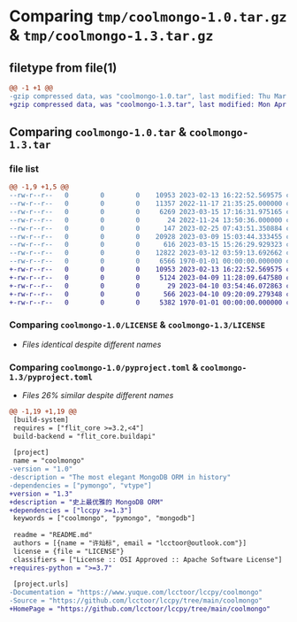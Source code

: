 # Comparing `tmp/coolmongo-1.0.tar.gz` & `tmp/coolmongo-1.3.tar.gz`

## filetype from file(1)

```diff
@@ -1 +1 @@
-gzip compressed data, was "coolmongo-1.0.tar", last modified: Thu Mar 16 14:45:54 2023, max compression
+gzip compressed data, was "coolmongo-1.3.tar", last modified: Mon Apr 10 14:25:12 2023, max compression
```

## Comparing `coolmongo-1.0.tar` & `coolmongo-1.3.tar`

### file list

```diff
@@ -1,9 +1,5 @@
--rw-r--r--   0        0        0    10953 2023-02-13 16:22:52.569575 coolmongo-1.0/LICENSE
--rw-r--r--   0        0        0    11357 2022-11-17 21:35:25.000000 coolmongo-1.0/Licenses of dependent packages/pymongo-LICENSE
--rw-r--r--   0        0        0     6269 2023-03-15 17:16:31.975165 coolmongo-1.0/README.md
--rw-r--r--   0        0        0       24 2022-11-24 13:50:36.000000 coolmongo-1.0/__init__.py
--rw-r--r--   0        0        0      147 2023-02-25 07:43:51.350884 coolmongo-1.0/coolmongo/__init__.py
--rw-r--r--   0        0        0    20928 2023-03-09 15:03:44.333455 coolmongo-1.0/coolmongo/_coolmongo.py
--rw-r--r--   0        0        0      616 2023-03-15 15:26:29.929323 coolmongo-1.0/pyproject.toml
--rw-r--r--   0        0        0    12822 2023-03-12 03:59:13.692662 coolmongo-1.0/test.py
--rw-r--r--   0        0        0     6566 1970-01-01 00:00:00.000000 coolmongo-1.0/PKG-INFO
+-rw-r--r--   0        0        0    10953 2023-02-13 16:22:52.569575 coolmongo-1.3/LICENSE
+-rw-r--r--   0        0        0     5124 2023-04-09 11:28:09.647580 coolmongo-1.3/README.md
+-rw-r--r--   0        0        0       29 2023-04-10 03:54:46.072863 coolmongo-1.3/coolmongo.py
+-rw-r--r--   0        0        0      566 2023-04-10 09:20:09.279348 coolmongo-1.3/pyproject.toml
+-rw-r--r--   0        0        0     5382 1970-01-01 00:00:00.000000 coolmongo-1.3/PKG-INFO
```

### Comparing `coolmongo-1.0/LICENSE` & `coolmongo-1.3/LICENSE`

 * *Files identical despite different names*

### Comparing `coolmongo-1.0/pyproject.toml` & `coolmongo-1.3/pyproject.toml`

 * *Files 26% similar despite different names*

```diff
@@ -1,19 +1,19 @@
 [build-system]
 requires = ["flit_core >=3.2,<4"]
 build-backend = "flit_core.buildapi"
 
 [project]
 name = "coolmongo"
-version = "1.0"
-description = "The most elegant MongoDB ORM in history"
-dependencies = ["pymongo", "vtype"]
+version = "1.3"
+description = "史上最优雅的 MongoDB ORM"
+dependencies = ["lccpy >=1.3"]
 keywords = ["coolmongo", "pymongo", "mongodb"]
 
 readme = "README.md"
 authors = [{name = "许灿标", email = "lcctoor@outlook.com"}]
 license = {file = "LICENSE"}
 classifiers = ["License :: OSI Approved :: Apache Software License"]
+requires-python = ">=3.7"
 
 [project.urls]
-Documentation = "https://www.yuque.com/lcctoor/lccpy/coolmongo"
-Source = "https://github.com/lcctoor/lccpy/tree/main/coolmongo"
+HomePage = "https://github.com/lcctoor/lccpy/tree/main/coolmongo"
```

